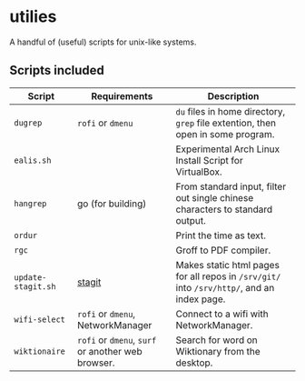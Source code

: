 # utilies
A handful of (useful) scripts for unix-like systems.

## Scripts included
| Script | Requirements | Description |
| --- | --- | --- |
| `dugrep` | `rofi` or `dmenu` | `du` files in home directory, `grep` file extention, then open in some program. |
| `ealis.sh` | | Experimental Arch Linux Install Script for VirtualBox. |
| `hangrep` | go (for building) | From standard input, filter out single chinese characters to standard output. |
| `ordur` | | Print the time as text. |
| `rgc` | | Groff to PDF compiler. |
| `update-stagit.sh` | [stagit](https://git.codemadness.org/stagit/file/README.html) | Makes static html pages for all repos in `/srv/git/` into `/srv/http/`, and an index page. |
| `wifi-select` | `rofi` or `dmenu`, NetworkManager | Connect to a wifi with NetworkManager. |
| `wiktionaire` | `rofi` or `dmenu`, `surf` or another web browser. | Search for word on Wiktionary from the desktop. |

